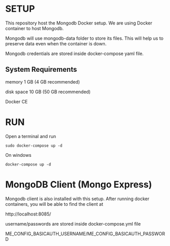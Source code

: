 # SETUP

This repository host the Mongodb Docker setup. We are using Docker container to host Mongodb.

Mongodb will use mongodb-data folder to store its files. This will help us to preserve data even when the container is down.

Mongodb credentials are stored inside docker-compose yaml file.

## System Requirements

memory 1 GB (4 GB recommended)

disk space 10 GB (50 GB recommended)

Docker CE

# RUN

Open a terminal and run

```
sudo docker-compose up -d
```

On windows

```
docker-compose up -d
```

# MongoDB Client (Mongo Express)

Mongodb client is also installed with this setup. After running docker containers, you will be able to find the client at

http://localhost:8085/ 

username/passwords are stored inside docker-compose.yml file

ME_CONFIG_BASICAUTH_USERNAME/ME_CONFIG_BASICAUTH_PASSWORD
